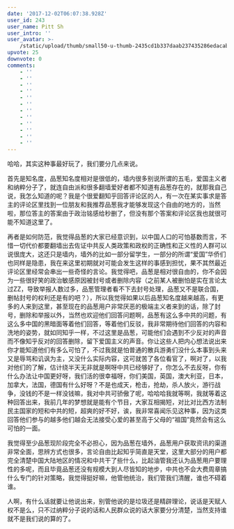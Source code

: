 ```yaml
---
date: '2017-12-02T06:07:38.928Z'
user_id: 243
user_name: Pitt Sh
user_intro: ''
user_avatar: >-
    /static/upload/thumb/small50-u-thumb-2435cd1b337daab237435286edacabec2ef4b40b18f.png
upvote: 25
downvote: 0
comments:
    - ''
    - ''
    - ''
    - ''
    - ''
    - ''
    - ''
    - ''
    - ''
    - ''
    - ''
    - ''
---
```


哈哈，其实这种事最好玩了，我们要分几点来说。

首先是知名度，品葱知名度相对是很低的，墙内很多别说所谓的五毛，爱国主义者和纳粹分子了，就连自由派和很多翻墙爱好者都不知道有品葱存在的，就那我自己说，我怎么知道的呢？我是个很爱翻知乎回答评论区的人，有一次在某实事求是答主的评论区里找到一位朋友和我推荐品葱我才能够发现这个自由的地方的，当然啦，那位答主的答案由于政治铭感给秒删了，但没有那个答案和评论区我也就很可能不知道这里了。

再者是如何防范，我觉得品葱的大家已经意识到，以中国人口的可怕基数而言，不惜一切代价都要翻墙出去佐证中共反人类政策和政权的正确性和正义性的人群可以说很庞大，这还只是墙内，墙外的比如一部分留学生，一部分的所谓“爱国”华侨们也同样是隐患，我在来这里初期就对可能会发生这样的事感到担忧，果不其然最近评论区里经常会串出一些奇怪的言论。我觉得吧，品葱是相对很自由的，你不会因为一些很好笑的政治敏感原因被封号或者删除内容（之前某人被删怕是实在言论太过ZZ，导致举报人数过多，品葱管理者看不下去封号处理，品葱又不是联合国，删帖封号的权利还是有的吧？），所以我觉得如果以后品葱知名度越来越高，有更多的人来到这里，甚至现在的品葱用户非常厌恶的极端主义者来到的话，除了封号，删除和举报以外，当然也欢迎他们回答问题啊，品葱有这么多中共的问题，有这么多中国的黑暗面等着他们回答，等着他们反驳，我非常期待他们回答的内容和洗地的姿势，就如同知乎一样，不过这里是品葱，可能他们会遇到不少反对的声音而不像知乎反对的回答删除，留下爱国主义的声音。你让这些人把内心想法说出来你才能知道他们有多么可怕了，不过我就是怕普通的散兵游勇们没什么本事到头来又是辱骂和讥讽为主，又没什么实际内容，这可就苦了各位看官了，啊对了，以我对他们的了解，估计绕半天无非就是啊呀中共已经够好了，你怎么不去反呀，你有什么办法让中国更好呀，我们活的很幸福呀，你们美国，英国，澳大利亚，日本，加拿大，法国，德国有什么好呀？不是也成天，枪击，抢劫，杀人放火，游行战争，没钱的不是一样没钱嘛，我对中共可骄傲了呢，哈哈哈我就等啊，我就等着这种回答出来，我前几年的梦想就是能有个节目，大家互相揭短，对比对比西方法制民主国家的短和中共的短，超爽的好不好，诶，我非常喜闻乐见这种事，因为这类回答他们参与的越多他们越会无法接受心爱的甚至高于父母的“祖国”竟然会有这么可怕的一面。

  

我觉得至少品葱现阶段完全不必担心，因为品葱在墙外，品葱用户获取资讯的渠道非常全面，思辨方式也很多，言论自由比起知乎简直是天堂，这里大部分的用户都完全清楚中国大陆地区的情况和中共干了些什么，比起油管我还认为品葱用户要理性的多呢，而且毕竟品葱还没有规模大到人尽皆知的地步，中共也不会大费周章搞什么专门的针对策略，我觉得挺好嘛，他管他统治，我们管我们清醒，谁也不碍着谁。

  

人啊，有什么话就要让他说出来，别管他说的是垃圾还是精辟理论，说话是天赋人权不是么，只不过纳粹分子说的话和人民群众说的话大家要分分清楚，当然支持谁就不是我们说的算的了。
